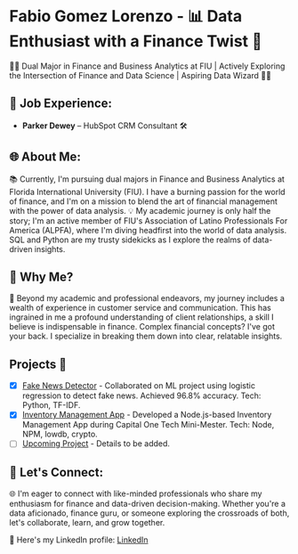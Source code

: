# Fabio Gomez Lorenzo - 📊 Data Enthusiast with a Finance Twist 💼 

👨‍💻 Dual Major in Finance and Business Analytics at FIU | Actively Exploring the Intersection of Finance and Data Science | Aspiring Data Wizard 🧙‍♂️

## 💼 Job Experience: 


- **Parker Dewey** – HubSpot CRM Consultant 🛠️

## 🌐 About Me:

📚 Currently, I'm pursuing dual majors in Finance and Business Analytics at Florida International University (FIU). I have a burning passion for the world of finance, and I'm on a mission to blend the art of financial management with the power of data analysis.
💡 My academic journey is only half the story; I'm an active member of FIU's Association of Latino Professionals For America (ALPFA), where I'm diving headfirst into the world of data analysis. SQL and Python are my trusty sidekicks as I explore the realms of data-driven insights.

## 🚀 Why Me?

💪 Beyond my academic and professional endeavors, my journey includes a wealth of experience in customer service and communication. This has ingrained in me a profound understanding of client relationships, a skill I believe is indispensable in finance. Complex financial concepts? I've got your back. I specialize in breaking them down into clear, relatable insights.

## Projects :rocket:

- [x] [Fake News Detector](https://github.com) - Collaborated on ML project using logistic regression to detect fake news. Achieved 96.8% accuracy. Tech: Python, TF-IDF.
- [x] [Inventory Management App](https://github.com) - Developed a Node.js-based Inventory Management App during Capital One Tech Mini-Mester. Tech: Node, NPM, lowdb, crypto.
- [ ] [Upcoming Project](https://github.com) - Details to be added.

## 🤝 Let's Connect:

🌐 I'm eager to connect with like-minded professionals who share my enthusiasm for finance and data-driven decision-making. Whether you're a data aficionado, finance guru, or someone exploring the crossroads of both, let's collaborate, learn, and grow together.

📎 Here's my LinkedIn profile: [LinkedIn](https://www.linkedin.com/in/fabiogomezlorenzo/)
